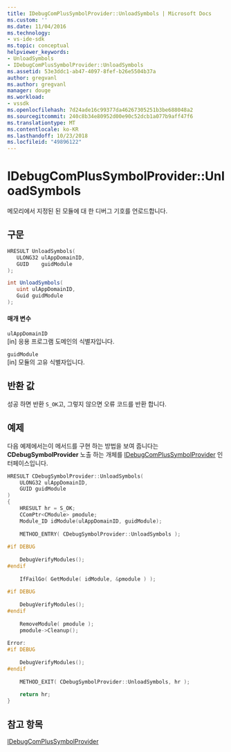 ```yaml
---
title: IDebugComPlusSymbolProvider::UnloadSymbols | Microsoft Docs
ms.custom: ''
ms.date: 11/04/2016
ms.technology:
- vs-ide-sdk
ms.topic: conceptual
helpviewer_keywords:
- UnloadSymbols
- IDebugComPlusSymbolProvider::UnloadSymbols
ms.assetid: 53e3ddc1-ab47-4097-8fef-b26e5504b37a
author: gregvanl
ms.author: gregvanl
manager: douge
ms.workload:
- vssdk
ms.openlocfilehash: 7d24ade16c99377da46267305251b3be688048a2
ms.sourcegitcommit: 240c8b34e80952d00e90c52dcb1a077b9aff47f6
ms.translationtype: MT
ms.contentlocale: ko-KR
ms.lasthandoff: 10/23/2018
ms.locfileid: "49896122"
---
```

# <a name="idebugcomplussymbolproviderunloadsymbols"></a>IDebugComPlusSymbolProvider::UnloadSymbols
메모리에서 지정된 된 모듈에 대 한 디버그 기호를 언로드합니다.  
  
## <a name="syntax"></a>구문  
  
```cpp  
HRESULT UnloadSymbols(  
   ULONG32 ulAppDomainID,  
   GUID    guidModule  
);  
```  
  
```csharp  
int UnloadSymbols(  
   uint ulAppDomainID,  
   Guid guidModule  
);  
```  
  
#### <a name="parameters"></a>매개 변수  
 `ulAppDomainID`  
 [in] 응용 프로그램 도메인의 식별자입니다.  
  
 `guidModule`  
 [in] 모듈의 고유 식별자입니다.  
  
## <a name="return-value"></a>반환 값  
 성공 하면 반환 `S_OK`고, 그렇지 않으면 오류 코드를 반환 합니다.  
  
## <a name="example"></a>예제  
 다음 예제에서는이 메서드를 구현 하는 방법을 보여 줍니다는 **CDebugSymbolProvider** 노출 하는 개체를 [IDebugComPlusSymbolProvider](../../../extensibility/debugger/reference/idebugcomplussymbolprovider.md) 인터페이스입니다.  
  
```cpp  
HRESULT CDebugSymbolProvider::UnloadSymbols(  
    ULONG32 ulAppDomainID,  
    GUID guidModule  
)  
{  
    HRESULT hr = S_OK;  
    CComPtr<CModule> pmodule;  
    Module_ID idModule(ulAppDomainID, guidModule);  
  
    METHOD_ENTRY( CDebugSymbolProvider::UnloadSymbols );  
  
#if DEBUG  
  
    DebugVerifyModules();  
#endif  
  
    IfFailGo( GetModule( idModule, &pmodule ) );  
  
#if DEBUG  
  
    DebugVerifyModules();  
#endif  
  
    RemoveModule( pmodule );  
    pmodule->Cleanup();  
  
Error:  
#if DEBUG  
  
    DebugVerifyModules();  
#endif  
  
    METHOD_EXIT( CDebugSymbolProvider::UnloadSymbols, hr );  
  
    return hr;  
}  
```  
  
## <a name="see-also"></a>참고 항목  
 [IDebugComPlusSymbolProvider](../../../extensibility/debugger/reference/idebugcomplussymbolprovider.md)